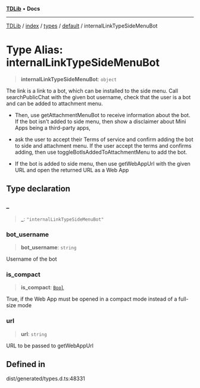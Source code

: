[**TDLib**](../../../../../../README.md) • **Docs**

***

[TDLib](../../../../../../modules.md) / [index](../../../../../README.md) / [types](../../../README.md) / [default](../README.md) / internalLinkTypeSideMenuBot

# Type Alias: internalLinkTypeSideMenuBot

> **internalLinkTypeSideMenuBot**: `object`

The link is a link to a bot, which can be installed to the side menu. Call searchPublicChat with the given bot username, check that the user is a bot and can be added to attachment menu.

- Then, use getAttachmentMenuBot to receive information about the bot. If the bot isn't added to side menu, then show a disclaimer about Mini Apps being a third-party apps,

- ask the user to accept their Terms of service and confirm adding the bot to side and attachment menu. If the user accept the terms and confirms adding, then use toggleBotIsAddedToAttachmentMenu to add the bot.

- If the bot is added to side menu, then use getWebAppUrl with the given URL and open the returned URL as a Web App

## Type declaration

### \_

> **\_**: `"internalLinkTypeSideMenuBot"`

### bot\_username

> **bot\_username**: `string`

Username of the bot

### is\_compact

> **is\_compact**: [`Bool`](Bool.md)

True, if the Web App must be opened in a compact mode instead of a full-size mode

### url

> **url**: `string`

URL to be passed to getWebAppUrl

## Defined in

dist/generated/types.d.ts:48331
